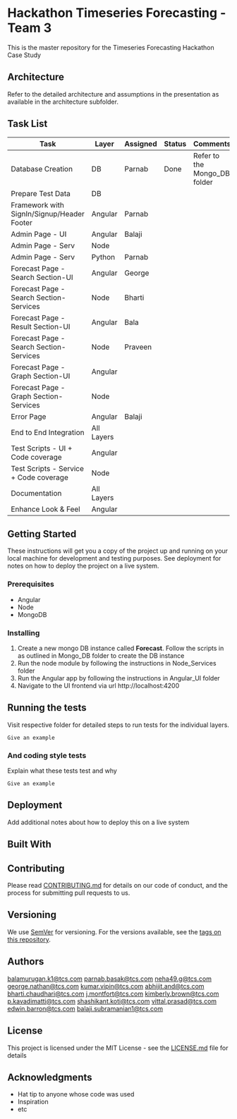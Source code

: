 # Hackathon Timeseries Forecasting - Team 3

This is the master repository for the Timeseries Forecasting Hackathon Case Study

## Architecture

Refer to the detailed architecture and assumptions in the presentation as available in the architecture subfolder.

## Task List

| Task |	Layer |	Assigned | Status | Comments |
| --- | --- | --- | --- | --- |
|Database Creation|	DB| Parnab | Done | Refer to the Mongo_DB folder|	
|Prepare Test Data|	DB| | |	|
|Framework with SignIn/Signup/Header Footer|	Angular|	Parnab| | |
|Admin Page - UI|	Angular|	Balaji| | |
|Admin Page - Serv|	Node| | | |	
|Admin Page - Serv|	Python|	Parnab| | |
|Forecast Page - Search Section-UI|	Angular|	George| | |
|Forecast Page - Search Section-Services|	Node|	Bharti| | |
|Forecast Page - Result Section-UI|	Angular|	Bala| | |
|Forecast Page - Search Section-Services|	Node|	Praveen| | |
|Forecast Page - Graph Section-UI|	Angular| | | |
|Forecast Page - Graph Section-Services|	Node| | |	
|Error Page|	Angular|	Balaji| | |
|End to End Integration|	All Layers| | | |	
|Test Scripts - UI + Code coverage|	Angular| | | |
|Test Scripts - Service + Code coverage|	Node| | | |
|Documentation|	All Layers| | | |
|Enhance Look & Feel|	Angular| | | |	

## Getting Started

These instructions will get you a copy of the project up and running on your local machine for development and testing purposes. See deployment for notes on how to deploy the project on a live system.

### Prerequisites

- Angular
- Node
- MongoDB

### Installing

1. Create a new mongo DB instance called **Forecast**. Follow the scripts in as outlined in Mongo_DB folder to create the DB instance
2. Run the node module by following the instructions in Node_Services folder
3. Run the Angular app by following the instructions in Angular_UI folder
4. Navigate to the UI frontend via url http://localhost:4200

## Running the tests

Visit respective folder for detailed steps to run tests for the individual layers.

```
Give an example
```

### And coding style tests

Explain what these tests test and why

```
Give an example
```

## Deployment

Add additional notes about how to deploy this on a live system

## Built With

## Contributing

Please read [CONTRIBUTING.md](https://gist.github.com/PurpleBooth/b24679402957c63ec426) for details on our code of conduct, and the process for submitting pull requests to us.

## Versioning

We use [SemVer](http://semver.org/) for versioning. For the versions available, see the [tags on this repository](https://github.com/your/project/tags). 

## Authors

balamurugan.k1@tcs.com
parnab.basak@tcs.com
neha49.g@tcs.com
george.nathan@tcs.com
kumar.vipin@tcs.com
abhijit.and@tcs.com
bharti.chaudhari@tcs.com
j.montfort@tcs.com
kimberly.brown@tcs.com
p.kavadimatti@tcs.com
shashikant.koti@tcs.com
vittal.prasad@tcs.com
edwin.barron@tcs.com
balaji.subramanian1@tcs.com

## License

This project is licensed under the MIT License - see the [LICENSE.md](LICENSE.md) file for details

## Acknowledgments

* Hat tip to anyone whose code was used
* Inspiration
* etc
